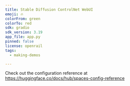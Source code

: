 ```yaml
---
title: Stable Diffusion ControlNet WebUI
emoji: 🔥
colorFrom: green
colorTo: red
sdk: gradio
sdk_version: 3.19
app_file: app.py
pinned: false
license: openrail
tags:
  - making-demos

---
```


Check out the configuration reference at https://huggingface.co/docs/hub/spaces-config-reference